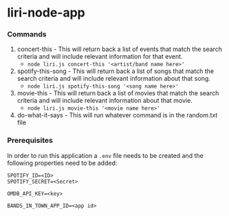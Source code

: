 # liri-node-app

### Commands

1. concert-this - This will return back a list of events that match the search criteria and will include relevant information for that event.
    * `node liri.js concert-this '<artist/band name here>'`
2. spotify-this-song - This will return back a list of songs that match the search criteria and will include relevant information about that song.
    * `node liri.js spotify-this-song '<song name here>'`
3. movie-this - This will return back a list of movies that match the search criteria and will include relevant information about that movie.
    * `node liri.js movie-this '<movie name here>'`
4. do-what-it-says - This will run whatever command is in the random.txt file

### Prerequisites

In order to run this application a `.env` file needs to be created and the following properties need to be added:

  ```
  SPOTIFY_ID=<ID>
  SPOTIFY_SECRET=<Secret>

  OMDB_API_KEY=<key>

  BANDS_IN_TOWN_APP_ID=<app id>
  ```